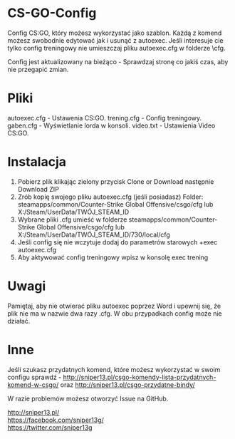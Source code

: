 # CS-GO-Config
Config CS:GO, który możesz wykorzystać jako szablon. Każdą z komend możesz swobodnie edytować jak i usunąć z autoexec.
Jeśli interesuje cie tylko config treningowy nie umieszczaj pliku autoexec.cfg w folderze \cfg\.

Config jest aktualizowany na bieżąco - Sprawdzaj stronę co jakiś czas, aby nie przegapić zmian. 

# Pliki
autoexec.cfg - Ustawenia CS:GO.
trening.cfg - Config treningowy.
gaben.cfg - Wyświetlanie lorda w konsoli.
video.txt - Ustawienia Video CS:GO.

# Instalacja

1. Pobierz plik klikając zielony przycisk Clone or Download następnie Download ZIP
2. Zrób kopię swojego pliku autoexec.cfg (jeśli posiadasz) Folder: steamapps/common/Counter-Strike Global Offensive/csgo/cfg lub X:/Steam/UserData/TWÓJ_STEAM_ID
3. Wybrane pliki .cfg umieść w folderze steamapps/common/Counter-Strike Global Offensive/csgo/cfg lub X:/Steam/UserData/TWÓJ_STEAM_ID/730/local/cfg
4. Jeśli config się nie wczytuje dodaj do parametrów starowych +exec autoexec.cfg
5. Aby aktywować config treningowy wpisz w konsolę exec trening

# Uwagi

Pamiętaj, aby nie otwierać pliku autoexec poprzez Word i upewnij się, że plik nie ma w nazwie dwa razy .cfg. W obu przypadkach config może nie działać.

# Inne

Jeśli szukasz przydatnych komend, które możesz wykorzystać w swoim configu sprawdź  - http://sniper13.pl/csgo-komendy-lista-przydatnych-komend-w-csgo/ oraz http://sniper13.pl/csgo-przydatne-bindy/

W razie problemów możesz otworzyć Issue na GitHub.

http://sniper13.pl/ <br>
https://facebook.com/sniper13g/ <br>
https://twitter.com/sniper13g
